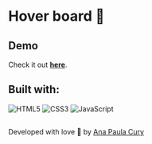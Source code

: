 # Hover board 📱

## Demo

Check it out **[here](https://anacury.github.io/js-creative/)**.

## Built with:

![HTML5](https://img.shields.io/badge/HTML5-E34F26?style=for-the-badge&logo=html5&logoColor=white)
![CSS3](https://img.shields.io/badge/CSS3-1572B6?style=for-the-badge&logo=css3&logoColor=white)
![JavaScript](https://img.shields.io/badge/JavaScript-F7DF1E?style=for-the-badge&logo=javascript&logoColor=black)


##
Developed with love 💛 by [Ana Paula Cury](https://github.com/anacury/)

